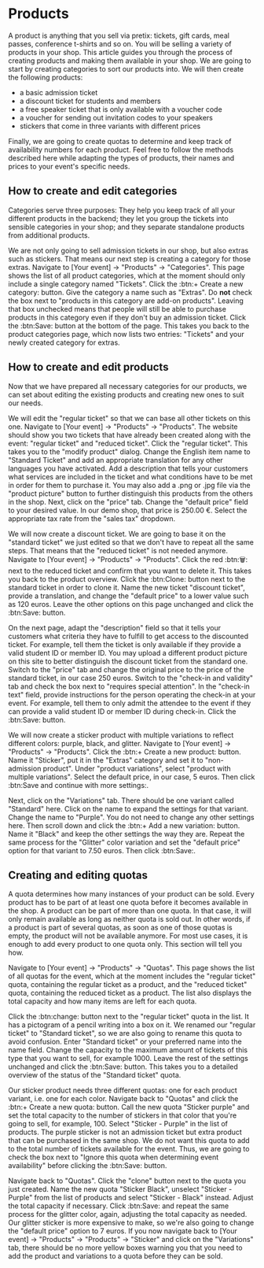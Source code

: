 # Products

A product is anything that you sell via pretix: tickets, gift cards, meal passes, conference t-shirts and so on. You will be selling a variety of products in your shop. This article guides you through the process of creating products and making them available in your shop. We are going to start by creating categories to sort our products into. We will then create the following products: 

 - a basic admission ticket 
 - a discount ticket for students and members
 - a free speaker ticket that is only available with a voucher code 
 - a voucher for sending out invitation codes to your speakers 
 - stickers that come in three variants with different prices 

Finally, we are going to create quotas to determine and keep track of availability numbers for each product. Feel free to follow the methods described here while adapting the types of products, their names and prices to your event's specific needs. 

## How to create and edit categories

Categories serve three purposes: They help you keep track of all your different products in the backend; they let you group the tickets into sensible categories in your shop; and they separate standalone products from additional products. 

We are not only going to sell admission tickets in our shop, but also extras such as stickers. That means our next step is creating a category for those extras. Navigate to [Your event] → "Products" → "Categories". This page shows the list of all product categories, which at the moment should only include a single category named "Tickets". Click the :btn:+ Create a new category: button. Give the category a name such as "Extras". Do __not__ check the box next to "products in this category are add-on products". Leaving that box unchecked means that people will still be able to purchase products in this category even if they don't buy an admission ticket.  Click the :btn:Save: button at the bottom of the page. This takes you back to the product categories page, which now lists two entries: "Tickets" and your newly created category for extras. 

## How to create and edit products

Now that we have prepared all necessary categories for our products, we can set about editing the existing products and creating new ones to suit our needs. 

We will edit the "regular ticket" so that we can base all other tickets on this one. Navigate to [Your event] → "Products" → "Products". The website should show you two tickets that have already been created along with the event: "regular ticket" and "reduced ticket". Click the "regular ticket". This takes you to the "modify product" dialog. Change the English item name to "Standard Ticket" and add an appropriate translation for any other languages you have activated. Add a description that tells your customers what services are included in the ticket and what conditions have to be met in order for them to purchase it. You may also add a .png or .jpg file via the "product picture" button to further distinguish this products from the others in the shop. Next, click on the "price" tab. Change the "default price" field to your desired value. In our demo shop, that price is 250.00 €. Select the appropriate tax rate from the "sales tax" dropdown. 

We will now create a discount ticket. We are going to base it on the "standard ticket" we just edited so that we don't have to repeat all the same steps. That means that the "reduced ticket" is not needed anymore. Navigate to [Your event] → "Products" → "Products". Click the red :btn:🗑: next to the reduced ticket and confirm that you want to delete it. This takes you back to the product overview. Click the :btn:Clone: button next to the standard ticket in order to clone it. Name the new ticket "discount ticket", provide a translation, and change the "default price" to a lower value such as 120 euros. Leave the other options on this page unchanged and click the :btn:Save: button. 

On the next page, adapt the "description" field so that it tells your customers what criteria they have to fulfill to get access to the discounted ticket. For example, tell them the ticket is only available if they provide a valid student ID or member ID. You may upload a different product picture on this site to better distinguish the discount ticket from the standard one. Switch to the "price" tab and change the original price to the price of the standard ticket, in our case 250 euros. Switch to the "check-in and validity" tab and check the box next to "requires special attention". In the "check-in text" field, provide instructions for the person operating the check-in at your event. For example, tell them to only admit the attendee to the event if they can provide a valid student ID or member ID during check-in. Click the :btn:Save: button. 

We will now create a sticker product with multiple variations to reflect different colors: purple, black, and glitter. Navigate to [Your event] → "Products" → "Products". Click the :btn:+ Create a new product: button. Name it "Sticker", put it in the "Extras" category and set it to "non-admission product". Under "product variations", select "product with multiple variations". Select the default price, in our case, 5 euros. Then click :btn:Save and continue with more settings:. 

Next, click on the "Variations" tab. There should be one variant called "Standard" here. Click on the name to expand the settings for that variant. Change the name to "Purple". You do not need to change any other settings here. Then scroll down and click the :btn:+ Add a new variation: button. Name it "Black" and keep the other settings the way they are. Repeat the same process for the "Glitter" color variation and set the "default price" option for that variant to 7.50 euros. Then click :btn:Save:. 

## Creating and editing quotas 

A quota determines how many instances of your product can be sold. Every product has to be part of at least one quota before it becomes available in the shop. A product can be part of more than one quota. In that case, it will only remain available as long as neither quota is sold out. In other words, if a product is part of several quotas, as soon as one of those quotas is empty, the product will not be available anymore. For most use cases, it is enough to add every product to one quota only. This section will tell you how.  

Navigate to [Your event] → "Products" → "Quotas". This page shows the list of all quotas for the event, which at the moment includes the "regular ticket" quota, containing the regular ticket as a product, and the "reduced ticket" quota, containing the reduced ticket as a product. The list also displays the total capacity and how many items are left for each quota. 

Click the :btn:change: button next to the "regular ticket" quota in the list. It has a pictogram of a pencil writing into a box on it. We renamed our "regular ticket" to "Standard ticket", so we are also going to rename this quota to avoid confusion. Enter "Standard ticket" or your preferred name into the name field. Change the capacity to the maximum amount of tickets of this type that you want to sell, for example 1000. Leave the rest of the settings unchanged and click the :btn:Save: button. This takes you to a detailed overview of the status of the "Standard ticket" quota. 

Our sticker product needs three different quotas: one for each product variant, i.e. one for each color. Navigate back to "Quotas" and click the :btn:+ Create a new quota: button. Call the new quota "Sticker purple" and set the total capacity to the number of stickers in that color that you're going to sell, for example, 100. Select "Sticker - Purple" in the list of products. The purple sticker is not an admission ticket but extra product that can be purchased in the same shop. We do not want this quota to add to the total number of tickets available for the event. Thus, we are going to check the box next to "Ignore this quota when determining event availability" before clicking the :btn:Save: button. 

Navigate back to "Quotas". Click the "clone" button next to the quota you just created. Name the new quota "Sticker Black", unselect "Sticker - Purple" from the list of products and select "Sticker - Black" instead. Adjust the total capacity if necessary. Click :btn:Save: and repeat the same process for the glitter color, again, adjusting the total capacity as needed. Our glitter sticker is more expensive to make, so we're also going to change the "default price" option to 7 euros. If you now navigate back to [Your event] → "Products" → "Products" → "Sticker" and click on the "Variations" tab, there should be no more yellow boxes warning you that you need to add the product and variations to a quota before they can be sold. 